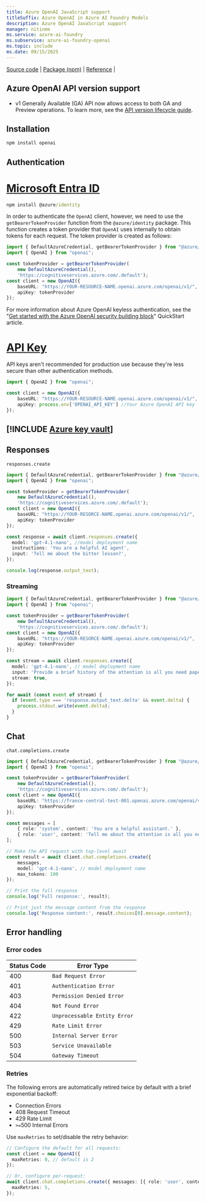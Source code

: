 ```yaml
---
title: Azure OpenAI JavaScript support
titleSuffix: Azure OpenAI in Azure AI Foundry Models
description: Azure OpenAI JavaScript support
manager: nitinme
ms.service: azure-ai-foundry
ms.subservice: azure-ai-foundry-openai
ms.topic: include
ms.date: 09/15/2025
---
```


[Source code](https://github.com/openai/openai-node) | [Package (npm)](https://www.npmjs.com/package/openai) | [Reference](../../reference.md) |

## Azure OpenAI API version support

- v1 Generally Available (GA) API now allows access to both GA and Preview operations. To learn more, see the [API version lifecycle guide](../../api-version-lifecycle.md).

## Installation

```cmd
npm install openai
```

## Authentication

# [Microsoft Entra ID](#tab/secure)

```cmd
npm install @azure/identity
```

In order to authenticate the `OpenAI` client, however, we need to use the `getBearerTokenProvider` function from the `@azure/identity` package. This function creates a token provider that `OpenAI` uses internally to obtain tokens for each request. The token provider is created as follows:

```typescript
import { DefaultAzureCredential, getBearerTokenProvider } from "@azure/identity";
import { OpenAI } from "openai";

const tokenProvider = getBearerTokenProvider(
    new DefaultAzureCredential(),
    'https://cognitiveservices.azure.com/.default');
const client = new OpenAI({
    baseURL: "https://YOUR-RESOURCE-NAME.openai.azure.com/openai/v1/",
    apiKey: tokenProvider
});
```

For more information about Azure OpenAI keyless authentication, see the "[Get started with the Azure OpenAI security building block](/azure/developer/ai/get-started-securing-your-ai-app?tabs=github-codespaces&pivots=typescript)" QuickStart article. 

# [API Key](#tab/api-key)

API keys aren't recommended for production use because they're less secure than other authentication methods.

```typescript
import { OpenAI } from "openai";

const client = new OpenAI({
    baseURL: "https://YOUR-RESOURCE-NAME.openai.azure.com/openai/v1/",
    apiKey: process.env['OPENAI_API_KEY'] //Your Azure OpenAI API key
});
```

[!INCLUDE [Azure key vault](~/reusable-content/ce-skilling/azure/includes/ai-services/security/azure-key-vault.md)]
---

## Responses

`responses.create`

```typescript
import { DefaultAzureCredential, getBearerTokenProvider } from "@azure/identity";
import { OpenAI } from "openai";

const tokenProvider = getBearerTokenProvider(
    new DefaultAzureCredential(),
    'https://cognitiveservices.azure.com/.default');
const client = new OpenAI({
    baseURL: "https://YOUR-RESORCE-NAME.openai.azure.com/openai/v1/",
    apiKey: tokenProvider
});

const response = await client.responses.create({
  model: 'gpt-4.1-nano', //model deployment name
  instructions: 'You are a helpful AI agent',
  input: 'Tell me about the bitter lesson?',
});

console.log(response.output_text);
```

### Streaming

```typescript
import { DefaultAzureCredential, getBearerTokenProvider } from "@azure/identity";
import { OpenAI } from "openai";

const tokenProvider = getBearerTokenProvider(
    new DefaultAzureCredential(),
    'https://cognitiveservices.azure.com/.default');
const client = new OpenAI({
    baseURL: "https://YOUR-RESORCE-NAME.openai.azure.com/openai/v1/",
    apiKey: tokenProvider
});

const stream = await client.responses.create({
  model: 'gpt-4.1-nano', // model deployment name
  input: 'Provide a brief history of the attention is all you need paper.',
  stream: true,
});

for await (const event of stream) {
  if (event.type === 'response.output_text.delta' && event.delta) {
    process.stdout.write(event.delta);
  }
}
```

## Chat

`chat.completions.create`

```typescript
import { DefaultAzureCredential, getBearerTokenProvider } from "@azure/identity";
import { OpenAI } from "openai";

const tokenProvider = getBearerTokenProvider(
    new DefaultAzureCredential(),
    'https://cognitiveservices.azure.com/.default');
const client = new OpenAI({
    baseURL: "https://france-central-test-001.openai.azure.com/openai/v1/",
    apiKey: tokenProvider
});

const messages = [
    { role: 'system', content: 'You are a helpful assistant.' },
    { role: 'user', content: 'Tell me about the attention is all you need paper' }
];

// Make the API request with top-level await
const result = await client.chat.completions.create({ 
    messages, 
    model: 'gpt-4.1-nano', // model deployment name
    max_tokens: 100 
});

// Print the full response
console.log('Full response:', result);

// Print just the message content from the response
console.log('Response content:', result.choices[0].message.content);
```

## Error handling

### Error codes

| Status Code | Error Type |
|----|---|
| 400         | `Bad Request Error`          |
| 401         | `Authentication Error`       |
| 403         | `Permission Denied Error`    |
| 404         | `Not Found Error`            |
| 422         | `Unprocessable Entity Error` |
| 429         | `Rate Limit Error`           |
| 500         | `Internal Server Error`      |
| 503         | `Service Unavailable`       |
| 504         | `Gateway Timeout` |

### Retries

The following errors are automatically retired twice by default with a brief exponential backoff:

- Connection Errors
- 408 Request Timeout
- 429 Rate Limit
- `>=`500 Internal Errors

Use `maxRetries` to set/disable the retry behavior:

```typescript
// Configure the default for all requests:
const client = new OpenAI({
  maxRetries: 0, // default is 2
});

// Or, configure per-request:
await client.chat.completions.create({ messages: [{ role: 'user', content: 'How can I get the name of the current day in Node.js?' }], model: '' }, {
  maxRetries: 5,
});
```